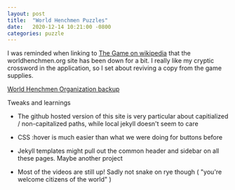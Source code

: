 ```yaml
---
layout: post
title:  "World Henchmen Puzzles"
date:   2020-12-14 10:21:00 -0800
categories: puzzle
---
```


I was reminded when linking to [The Game on wikipedia][the-game] that the worldhenchmen.org site has been down for a bit.  I really like my cryptic crossword in the application, so I set about reviving a copy from the game supplies.

  [World Henchmen Organization backup][world-henchmen]

Tweaks and learnings

* The github hosted version of this site is very particular about capitialized / non-capitalized paths, while local jekyll doesn't seem to care

* CSS :hover is much easier than what we were doing for buttons before

* Jekyll templates might pull out the common header and sidebar on all these pages.  Maybe another project

* Most of the videos are still up! Sadly not snake on rye though ( "you're welcome citizens of the world" )

[the-game]: https://en.wikipedia.org/wiki/The_Game_(treasure_hunt)
[world-henchmen]: /worldhenchmen/

